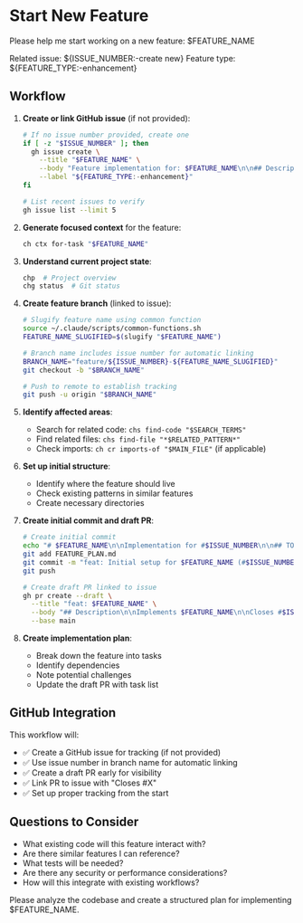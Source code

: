 # Start New Feature

Please help me start working on a new feature: $FEATURE_NAME

Related issue: ${ISSUE_NUMBER:-create new}
Feature type: ${FEATURE_TYPE:-enhancement}

## Workflow

1. **Create or link GitHub issue** (if not provided):
   ```bash
   # If no issue number provided, create one
   if [ -z "$ISSUE_NUMBER" ]; then
     gh issue create \
       --title "$FEATURE_NAME" \
       --body "Feature implementation for: $FEATURE_NAME\n\n## Description\n$FEATURE_DESCRIPTION\n\n## Acceptance Criteria\n- [ ] TBD\n\n## Technical Notes\n- TBD" \
       --label "${FEATURE_TYPE:-enhancement}"
   fi
   
   # List recent issues to verify
   gh issue list --limit 5
   ```

2. **Generate focused context** for the feature:
   ```bash
   ch ctx for-task "$FEATURE_NAME"
   ```

3. **Understand current project state**:
   ```bash
   chp  # Project overview
   chg status  # Git status
   ```

4. **Create feature branch** (linked to issue):
   ```bash
   # Slugify feature name using common function
   source ~/.claude/scripts/common-functions.sh
   FEATURE_NAME_SLUGIFIED=$(slugify "$FEATURE_NAME")
   
   # Branch name includes issue number for automatic linking
   BRANCH_NAME="feature/${ISSUE_NUMBER}-${FEATURE_NAME_SLUGIFIED}"
   git checkout -b "$BRANCH_NAME"
   
   # Push to remote to establish tracking
   git push -u origin "$BRANCH_NAME"
   ```

5. **Identify affected areas**:
   - Search for related code: `chs find-code "$SEARCH_TERMS"`
   - Find related files: `chs find-file "*$RELATED_PATTERN*"`
   - Check imports: `ch cr imports-of "$MAIN_FILE"` (if applicable)

6. **Set up initial structure**:
   - Identify where the feature should live
   - Check existing patterns in similar features
   - Create necessary directories

7. **Create initial commit and draft PR**:
   ```bash
   # Create initial commit
   echo "# $FEATURE_NAME\n\nImplementation for #$ISSUE_NUMBER\n\n## TODO\n- [ ] Implementation\n- [ ] Tests\n- [ ] Documentation" > FEATURE_PLAN.md
   git add FEATURE_PLAN.md
   git commit -m "feat: Initial setup for $FEATURE_NAME (#$ISSUE_NUMBER)"
   git push
   
   # Create draft PR linked to issue
   gh pr create --draft \
     --title "feat: $FEATURE_NAME" \
     --body "## Description\n\nImplements $FEATURE_NAME\n\nCloses #$ISSUE_NUMBER\n\n## Changes\n- TBD\n\n## Testing\n- [ ] Unit tests\n- [ ] Integration tests\n- [ ] Manual testing\n\n## Checklist\n- [ ] Implementation complete\n- [ ] Tests added\n- [ ] Documentation updated" \
     --base main
   ```

8. **Create implementation plan**:
   - Break down the feature into tasks
   - Identify dependencies
   - Note potential challenges
   - Update the draft PR with task list

## GitHub Integration

This workflow will:
- ✅ Create a GitHub issue for tracking (if not provided)
- ✅ Use issue number in branch name for automatic linking
- ✅ Create a draft PR early for visibility
- ✅ Link PR to issue with "Closes #X"
- ✅ Set up proper tracking from the start

## Questions to Consider

- What existing code will this feature interact with?
- Are there similar features I can reference?
- What tests will be needed?
- Are there any security or performance considerations?
- How will this integrate with existing workflows?

Please analyze the codebase and create a structured plan for implementing $FEATURE_NAME.